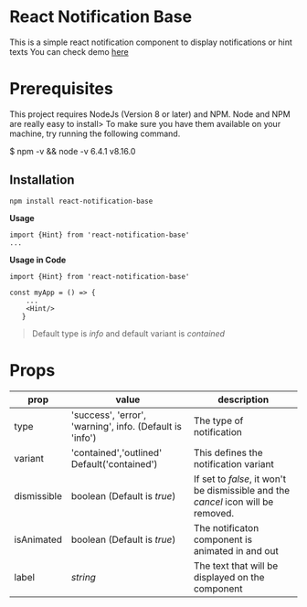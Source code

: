 # React Notification Base

This is a simple react notification component to display notifications or hint texts
You can check demo [here](https://react-notification-base.vercel.app)

# Prerequisites

This project requires NodeJs (Version 8 or later) and NPM. Node and NPM are really easy to install> To make sure you have them available on your machine, try running the following command.

$ npm -v && node -v
6.4.1
v8.16.0

## Installation

```
npm install react-notification-base
```

**Usage**

```
import {Hint} from 'react-notification-base'
...

```

**Usage in Code**

```
import {Hint} from 'react-notification-base'

const myApp = () => {
    ...
    <Hint/>
   }

```

> Default type is _info_ and default variant is _contained_

# Props

| prop        | value                                                    | description                                                                       |
| ----------- | -------------------------------------------------------- | --------------------------------------------------------------------------------- |
| type        | 'success', 'error', 'warning', info. (Default is 'info') | The type of notification                                                          |
| variant     | 'contained','outlined' Default('contained')              | This defines the notification variant                                             |
| dismissible | boolean (Default is _true_)                              | If set to _false_, it won't be dismissible and the _cancel_ icon will be removed. |
| isAnimated  | boolean (Default is _true_)                              | The notificaton component is animated in and out                                  |
| label       | _string_                                                 | The text that will be displayed on the component                                  |
